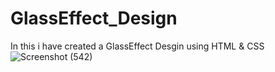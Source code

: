 # GlassEffect_Design
 In this i have created a GlassEffect Desgin using HTML & CSS
![Screenshot (542)](https://github.com/ParthAsus/GlassEffect-Design/assets/125897396/81cbdbe4-4d96-41e2-bf9d-952ca70adba3)
